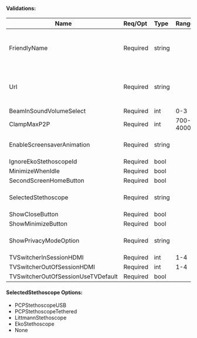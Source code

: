 
#### Validations:
| Name                               | Req/Opt  | Type   |   Range   | Description                                                                    |
|------------------------------------|:---------|:-------|:----------|:-------------------------------------------------------------------------------|
| FriendlyName                       | Required | string |           | Non-empty string. Unique in the collection. Case insensitive comparison        |
| Url                                | Required | string |           | Non-empty unique string. Unique in the collection. Case insensitive comparison |
| BeamInSoundVolumeSelect            | Required |  int   |    0-3    |                                                                                |
| ClampMaxP2P                        | Required |  int   |  700-4000 |                                                                                |
| EnableScreensaverAnimation         | Required | string |           | Can be one of the following options: "Auto", "On" or "Off"                     |
| IgnoreEkoStethoscopeId             | Required |  bool  |           |                                                                                |
| MinimizeWhenIdle                   | Required |  bool  |           |                                                                                |
| SecondScreenHomeButton             | Required |  bool  |           |                                                                                |
| SelectedStethoscope                | Required | string |           | Can be one of the [SelectedStethoscope Options](#selectedstethoscope-options)  |
| ShowCloseButton                    | Required |  bool  |           |                                                                                |
| ShowMinimizeButton                 | Required |  bool  |           |                                                                                |
| ShowPrivacyModeOption              | Required | string |           | Can be one of the following options: "Auto", "On" or "Off"                     |
| TVSwitcherInSessionHDMI            | Required |  int   |    1-4    |                                                                                |
| TVSwitcherOutOfSessionHDMI         | Required |  int   |    1-4    |                                                                                |
| TVSwitcherOutOfSessionUseTVDefault | Required |  bool  |           |                                                                                |

#### SelectedStethoscope Options:
- PCPStethoscopeUSB
- PCPStethoscopeTethered
- LittmannStethoscope
- EkoStethoscope
- None
